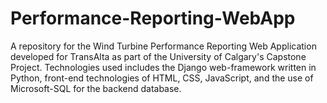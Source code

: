 # Performance-Reporting-WebApp
A repository for the Wind Turbine Performance Reporting Web Application developed for TransAlta as part of the University of Calgary's Capstone Project. Technologies used includes the Django web-framework written in Python, front-end technologies of HTML, CSS, JavaScript, and the use of Microsoft-SQL for the backend database.
